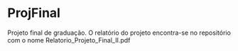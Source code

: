 # ProjFinal

Projeto final de graduação.
O relatório do projeto encontra-se no repositório com o nome Relatorio_Projeto_Final_II.pdf
